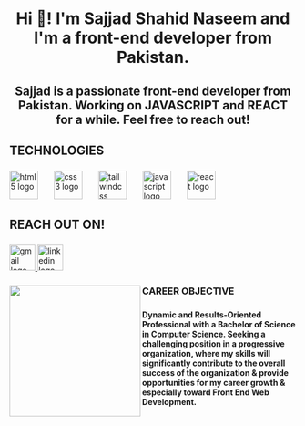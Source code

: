 <h1 align="center">Hi 👋! I'm Sajjad Shahid Naseem and I'm a front-end developer from Pakistan.</h1>

###

<h2 align="center">Sajjad is a passionate front-end developer from Pakistan. Working on JAVASCRIPT and REACT for a while. Feel free to reach out!</h2>

###

<h2 align="left">TECHNOLOGIES</h2>

###

<div align="left">
  <img src="https://cdn.jsdelivr.net/gh/devicons/devicon/icons/html5/html5-original.svg" height="50" alt="html5 logo"  />
  <img width="20" />
  <img src="https://cdn.jsdelivr.net/gh/devicons/devicon/icons/css3/css3-original.svg" height="50" alt="css3 logo"  />
  <img width="20" />
  <img src="https://cdn.simpleicons.org/tailwindcss/06B6D4" height="50" alt="tailwindcss logo"  />
  <img width="20" />
  <img src="https://cdn.jsdelivr.net/gh/devicons/devicon/icons/javascript/javascript-original.svg" height="50" alt="javascript logo"  />
  <img width="20" />
  <img src="https://cdn.jsdelivr.net/gh/devicons/devicon/icons/react/react-original.svg" height="50" alt="react logo"  />
</div>

###

<h2 align="left">REACH OUT ON!</h2>

###

<div align="left">
  <a href="mailto:SajjadKhanAfridi99@gmail.com" target="_blank">
    <img src="https://img.shields.io/static/v1?message=Gmail&logo=gmail&label=&color=D14836&logoColor=white&labelColor=&style=for-the-badge" height="45" alt="gmail logo"  />
  </a>
  <a href="https://www.linkedin.com/in/sajjad-shahid-naseem/" target="_blank">
    <img src="https://img.shields.io/static/v1?message=LinkedIn&logo=linkedin&label=&color=0077B5&logoColor=white&labelColor=&style=for-the-badge" height="45" alt="linkedin logo"  />
  </a>
</div>

###

<img align="left" height="230" src="https://i.giphy.com/media/v1.Y2lkPTc5MGI3NjExZjN5ejdob2E3OG1xOHhtZjg4Y3hpOWl3eG05eHBsemE0MW5ncjRxNCZlcD12MV9pbnRlcm5hbF9naWZfYnlfaWQmY3Q9Zw/ZVik7pBtu9dNS/giphy.gif"  />

###

<h3 align="left">CAREER OBJECTIVE</h3>

###

<h4 align="left">Dynamic and Results-Oriented Professional with a Bachelor of Science in Computer Science. Seeking a challenging position in a progressive organization, where my skills will significantly contribute to the overall success of the organization & provide opportunities for my career growth & especially toward Front End Web Development.</h4>

###

<img align="right" height="0" src="https://i.giphy.com/media/v1.Y2lkPTc5MGI3NjExZjN5ejdob2E3OG1xOHhtZjg4Y3hpOWl3eG05eHBsemE0MW5ncjRxNCZlcD12MV9pbnRlcm5hbF9naWZfYnlfaWQmY3Q9Zw/ZVik7pBtu9dNS/giphy.gif"  />

###
